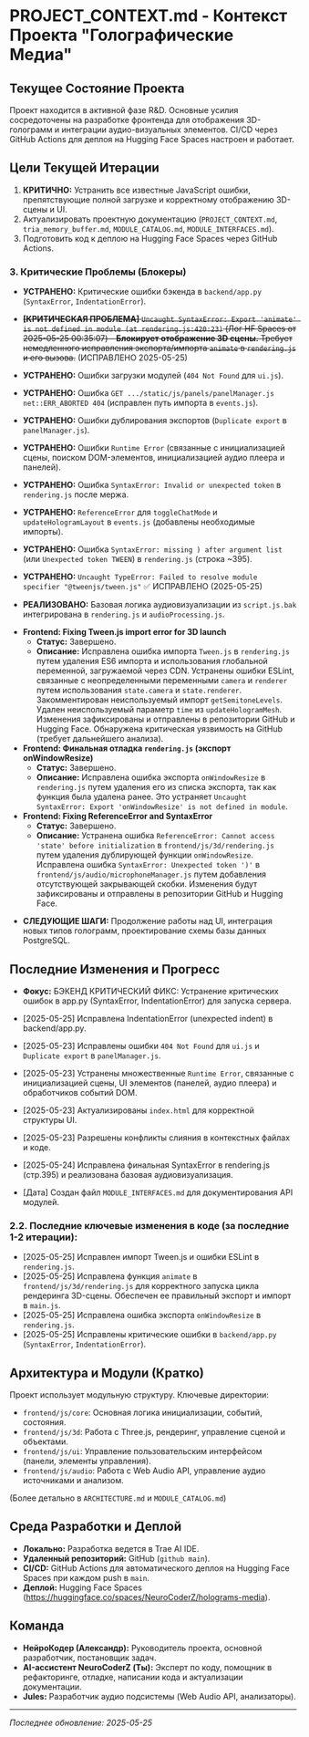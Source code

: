 # PROJECT_CONTEXT.md - Контекст Проекта "Голографические Медиа"

## Текущее Состояние Проекта

Проект находится в активной фазе R&D. Основные усилия сосредоточены на разработке фронтенда для отображения 3D-голограмм и интеграции аудио-визуальных элементов. CI/CD через GitHub Actions для деплоя на Hugging Face Spaces настроен и работает.

## Цели Текущей Итерации

1.  **КРИТИЧНО:** Устранить все известные JavaScript ошибки, препятствующие полной загрузке и корректному отображению 3D-сцены и UI.
2.  Актуализировать проектную документацию (`PROJECT_CONTEXT.md`, `tria_memory_buffer.md`, `MODULE_CATALOG.md`, `MODULE_INTERFACES.md`).
3.  Подготовить код к деплою на Hugging Face Spaces через GitHub Actions.

### 3. Критические Проблемы (Блокеры)

*   **УСТРАНЕНО:** Критические ошибки бэкенда в `backend/app.py` (`SyntaxError`, `IndentationError`).

*   ~~**[КРИТИЧЕСКАЯ ПРОБЛЕМА]** `Uncaught SyntaxError: Export 'animate' is not defined in module (at rendering.js:420:23)` (Лог HF Spaces от 2025-05-25 00:35:07) - **Блокирует отображение 3D сцены.** Требует немедленного исправления экспорта/импорта `animate` в `rendering.js` и его вызова.~~ (ИСПРАВЛЕНО 2025-05-25)

*   **УСТРАНЕНО:** Ошибки загрузки модулей (`404 Not Found` для `ui.js`).
*   **УСТРАНЕНО:** Ошибка `GET .../static/js/panels/panelManager.js net::ERR_ABORTED 404` (исправлен путь импорта в `events.js`).
*   **УСТРАНЕНО:** Ошибки дублирования экспортов (`Duplicate export` в `panelManager.js`).
*   **УСТРАНЕНО:** Ошибки `Runtime Error` (связанные с инициализацией сцены, поиском DOM-элементов, инициализацией аудио плеера и панелей).
*   **УСТРАНЕНО:** Ошибка `SyntaxError: Invalid or unexpected token` в `rendering.js` после мержа.
*   **УСТРАНЕНО:** `ReferenceError` для `toggleChatMode` и `updateHologramLayout` в `events.js` (добавлены необходимые импорты).
*   **УСТРАНЕНО:** Ошибка `SyntaxError: missing ) after argument list` (или `Unexpected token TWEEN`) в `rendering.js` (строка ~395).
*   **УСТРАНЕНО:** `Uncaught TypeError: Failed to resolve module specifier "@tweenjs/tween.js"` ✅ ИСПРАВЛЕНО (2025-05-25)
*   **РЕАЛИЗОВАНО:** Базовая логика аудиовизуализации из `script.js.bak` интегрирована в `rendering.js` и `audioProcessing.js`.
- **Frontend: Fixing Tween.js import error for 3D launch**
  - **Статус:** Завершено.
  - **Описание:** Исправлена ошибка импорта `Tween.js` в `rendering.js` путем удаления ES6 импорта и использования глобальной переменной, загружаемой через CDN. Устранены ошибки ESLint, связанные с неопределенными переменными `camera` и `renderer` путем использования `state.camera` и `state.renderer`. Закомментирован неиспользуемый импорт `getSemitoneLevels`. Удален неиспользуемый параметр `time` из `updateHologramMesh`. Изменения зафиксированы и отправлены в репозитории GitHub и Hugging Face. Обнаружена критическая уязвимость на GitHub (требует дальнейшего анализа).
- **Frontend: Финальная отладка `rendering.js` (экспорт onWindowResize)**
  - **Статус:** Завершено.
  - **Описание:** Исправлена ошибка экспорта `onWindowResize` в `rendering.js` путем удаления его из списка экспорта, так как функция была удалена ранее. Это устраняет `Uncaught SyntaxError: Export 'onWindowResize' is not defined in module`.
- **Frontend: Fixing ReferenceError and SyntaxError**
  - **Статус:** Завершено.
  - **Описание:** Устранена ошибка `ReferenceError: Cannot access 'state' before initialization` в `frontend/js/3d/rendering.js` путем удаления дублирующей функции `onWindowResize`. Исправлена ошибка `SyntaxError: Unexpected token ')'` в `frontend/js/audio/microphoneManager.js` путем добавления отсутствующей закрывающей скобки. Изменения будут зафиксированы и отправлены в репозитории GitHub и Hugging Face.
*   **СЛЕДУЮЩИЕ ШАГИ:** Продолжение работы над UI, интеграция новых типов голограмм, проектирование схемы базы данных PostgreSQL.

## Последние Изменения и Прогресс

*   **Фокус:** БЭКЕНД КРИТИЧЕСКИЙ ФИКС: Устранение критических ошибок в app.py (SyntaxError, IndentationError) для запуска сервера.

*   [2025-05-25] Исправлена IndentationError (unexpected indent) в backend/app.py.
*   [2025-05-23] Исправлены ошибки `404 Not Found` для `ui.js` и `Duplicate export` в `panelManager.js`.
*   [2025-05-23] Устранены множественные `Runtime Error`, связанные с инициализацией сцены, UI элементов (панелей, аудио плеера) и обработчиков событий DOM.
*   [2025-05-23] Актуализированы `index.html` для корректной структуры UI.
*   [2025-05-23] Разрешены конфликты слияния в контекстных файлах и коде.
*   [2025-05-24] Исправлена финальная SyntaxError в rendering.js (стр.395) и реализована базовая аудиовизуализация.
*   [Дата] Создан файл `MODULE_INTERFACES.md` для документирования API модулей.

### 2.2. Последние ключевые изменения в коде (за последние 1-2 итерации):
*   [2025-05-25] Исправлен импорт Tween.js и ошибки ESLint в `rendering.js`.
*   [2025-05-25] Исправлена функция `animate` в `frontend/js/3d/rendering.js` для корректного запуска цикла рендеринга 3D-сцены. Обеспечен ее правильный экспорт и импорт в `main.js`.
*   [2025-05-25] Исправлена ошибка экспорта `onWindowResize` в `rendering.js`.
*   [2025-05-25] Исправлены критические ошибки в `backend/app.py` (`SyntaxError`, `IndentationError`).

## Архитектура и Модули (Кратко)

Проект использует модульную структуру. Ключевые директории:
*   `frontend/js/core`: Основная логика инициализации, событий, состояния.
*   `frontend/js/3d`: Работа с Three.js, рендеринг, управление сценой и объектами.
*   `frontend/js/ui`: Управление пользовательским интерфейсом (панели, элементы управления).
*   `frontend/js/audio`: Работа с Web Audio API, управление аудио источниками и анализом.

(Более детально в `ARCHITECTURE.md` и `MODULE_CATALOG.md`)

## Среда Разработки и Деплой

*   **Локально:** Разработка ведется в Trae AI IDE.
*   **Удаленный репозиторий:** GitHub (`github main`).
*   **CI/CD:** GitHub Actions для автоматического деплоя на Hugging Face Spaces при каждом push в `main`.
*   **Деплой:** Hugging Face Spaces (https://huggingface.co/spaces/NeuroCoderZ/holograms-media).

## Команда

*   **НейроКодер (Александр):** Руководитель проекта, основной разработчик, постановщик задач.
*   **AI-ассистент NeuroCoderZ (Ты):** Эксперт по коду, помощник в рефакторинге, отладке, написании кода и актуализации документации.
*   **Jules:** Разработчик аудио подсистемы (Web Audio API, анализаторы).

---

*Последнее обновление: 2025-05-25*